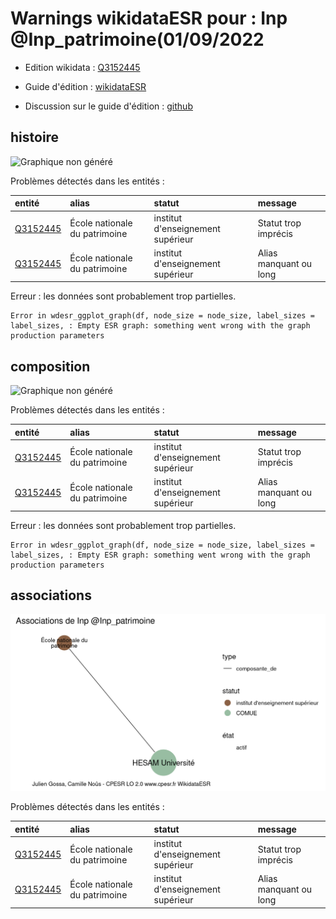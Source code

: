 Warnings wikidataESR pour : Inp @Inp_patrimoine(01/09/2022
================

- Edition wikidata : [Q3152445](https://www.wikidata.org/wiki/Q3152445)
- Guide d'édition : [wikidataESR](https://github.com/cpesr/wikidataESR/)

- Discussion sur le guide d'édition : [github](https://github.com/cpesr/wikidataESR/issues)



## histoire 

![Graphique non généré](Q3152445-histoire.png) 

Problèmes détectés dans les entités :

|entité                                             |alias                         |statut                            |message                |
|:--------------------------------------------------|:-----------------------------|:---------------------------------|:----------------------|
|[Q3152445](https://www.wikidata.org/wiki/Q3152445) |École nationale du patrimoine |institut d'enseignement supérieur |Statut trop imprécis   |
|[Q3152445](https://www.wikidata.org/wiki/Q3152445) |École nationale du patrimoine |institut d'enseignement supérieur |Alias manquant ou long |

 


Erreur : les données sont probablement trop partielles.
```
Error in wdesr_ggplot_graph(df, node_size = node_size, label_sizes = label_sizes, : Empty ESR graph: something went wrong with the graph production parameters

``` 



## composition 

![Graphique non généré](Q3152445-composition.png) 

Problèmes détectés dans les entités :

|entité                                             |alias                         |statut                            |message                |
|:--------------------------------------------------|:-----------------------------|:---------------------------------|:----------------------|
|[Q3152445](https://www.wikidata.org/wiki/Q3152445) |École nationale du patrimoine |institut d'enseignement supérieur |Statut trop imprécis   |
|[Q3152445](https://www.wikidata.org/wiki/Q3152445) |École nationale du patrimoine |institut d'enseignement supérieur |Alias manquant ou long |

 


Erreur : les données sont probablement trop partielles.
```
Error in wdesr_ggplot_graph(df, node_size = node_size, label_sizes = label_sizes, : Empty ESR graph: something went wrong with the graph production parameters

``` 



## associations 

![Graphique non généré](Q3152445-associations.png) 

Problèmes détectés dans les entités :

|entité                                             |alias                         |statut                            |message                |
|:--------------------------------------------------|:-----------------------------|:---------------------------------|:----------------------|
|[Q3152445](https://www.wikidata.org/wiki/Q3152445) |École nationale du patrimoine |institut d'enseignement supérieur |Statut trop imprécis   |
|[Q3152445](https://www.wikidata.org/wiki/Q3152445) |École nationale du patrimoine |institut d'enseignement supérieur |Alias manquant ou long |

 

